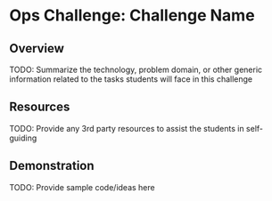 # Ops Challenge: Challenge Name

## Overview

TODO: Summarize the technology, problem domain, or other generic information related to the tasks students will face in this challenge

## Resources

TODO: Provide any 3rd party resources to assist the students in self-guiding

## Demonstration

TODO: Provide sample code/ideas here
